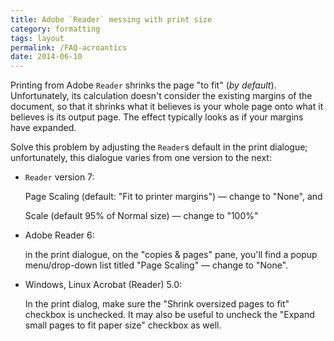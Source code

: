 ```yaml
---
title: Adobe `Reader` messing with print size
category: formatting
tags: layout
permalink: /FAQ-acroantics
date: 2014-06-10
---
```


Printing from Adobe `Reader` shrinks the page "to fit"
(_by default_).  Unfortunately, its calculation doesn't consider
the existing margins of the document, so that it shrinks what it
believes is your whole page onto what it believes is its output page.
The effect typically looks as if your margins have expanded.

Solve this problem by adjusting the `Reader`s default in the
print dialogue; unfortunately, this dialogue varies from one version
to the next:
  

-  `Reader` version 7:

     Page Scaling (default: "Fit to printer margins")&nbsp;&mdash; change to
     "None", and

     Scale (default 95% of Normal size)&nbsp;&mdash; change to
     "100%"
-   Adobe Reader 6:

    in the print dialogue, on the "copies & pages" pane, you'll find a
    popup menu/drop-down list titled "Page Scaling"&nbsp;&mdash; change to "None".
-  Windows, Linux Acrobat (Reader) 5.0:

    In the print dialog, make sure the "Shrink oversized pages to fit"
    checkbox is unchecked.  It may also be useful to uncheck the
    "Expand small pages to fit paper size" checkbox as well.

